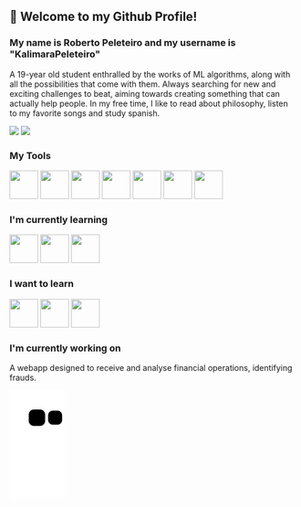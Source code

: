 ## 👋 Welcome to my Github Profile!
### My name is Roberto Peleteiro and my username is "KalimaraPeleteiro"
A 19-year old student enthralled by the works of ML algorithms, along with all the possibilities that come with them. Always searching for new and exciting challenges to beat, aiming towards creating something that can actually help people. In my free time, I like to read about philosophy, listen to my favorite songs and study spanish.

<a href = "mailto:kalimarapeleteiro@gmail.com"><img src="https://img.shields.io/badge/Gmail-D14836?style=for-the-badge&logo=gmail&logoColor=white" target="_blank"></a>
<a href="https://www.linkedin.com/in/kalimara-peleteiro/" target="_blank"><img src="https://img.shields.io/badge/-LinkedIn-%230077B5?style=for-the-badge&logo=linkedin&logoColor=white" target="_blank"></a>   

### My Tools
<img src="https://cdn.jsdelivr.net/gh/devicons/devicon/icons/python/python-plain.svg" width=50 height=50/> <img src="https://cdn.jsdelivr.net/gh/devicons/devicon/icons/jupyter/jupyter-original-wordmark.svg" width=50 height=50/> <img src="https://cdn.jsdelivr.net/gh/devicons/devicon/icons/flask/flask-original-wordmark.svg" width=50 height=50 /> <img src="https://cdn.jsdelivr.net/gh/devicons/devicon/icons/html5/html5-plain.svg" width=50 height=50/> <img src="https://cdn.jsdelivr.net/gh/devicons/devicon/icons/linux/linux-original.svg" width=50 height=50/> <img src="https://cdn.jsdelivr.net/gh/devicons/devicon/icons/vscode/vscode-original.svg" width=50 height=50/> <img src="https://cdn.jsdelivr.net/gh/devicons/devicon/icons/postgresql/postgresql-plain-wordmark.svg" width=50 height=50/>

### I'm currently learning
<img src="https://cdn.jsdelivr.net/gh/devicons/devicon/icons/django/django-plain.svg" width=50 height=50/> <img src="https://cdn.jsdelivr.net/gh/devicons/devicon/icons/numpy/numpy-original.svg" width=50 height=50/> <img src="https://cdn.jsdelivr.net/gh/devicons/devicon/icons/anaconda/anaconda-original.svg" width=50 height=50/>




### I want to learn
<img src="https://cdn.jsdelivr.net/gh/devicons/devicon/icons/r/r-original.svg" width=50 height=50/> <img src="https://cdn.jsdelivr.net/gh/devicons/devicon/icons/c/c-plain.svg" width=50 height=50/> <img src="https://cdn.jsdelivr.net/gh/devicons/devicon/icons/julia/julia-original-wordmark.svg" width=50 height=50/>

### I'm currently working on
A webapp designed to receive and analyse financial operations, identifying frauds.

![Snake animation](https://github.com/KalimaraPeleteiro/KalimaraPeleteiro/blob/output/github-contribution-grid-snake.svg)
